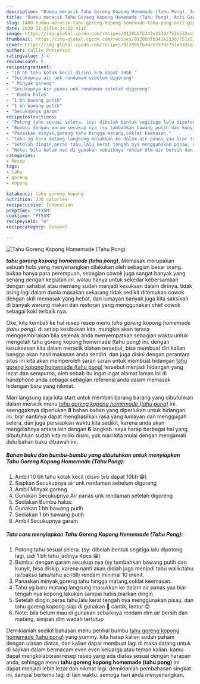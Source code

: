 ```yaml
---
description: "Bumbu meracik Tahu Goreng Kopong Homemade (Tahu Pong), Anti Gagal"
title: "Bumbu meracik Tahu Goreng Kopong Homemade (Tahu Pong), Anti Gagal"
slug: 1480-bumbu-meracik-tahu-goreng-kopong-homemade-tahu-pong-anti-gagal
date: 2020-11-21T14:34:52.411Z
image: https://img-global.cpcdn.com/recipes/0128b5fb342e233d/751x532cq70/tahu-goreng-kopong-homemade-tahu-pong-foto-resep-utama.jpg
thumbnail: https://img-global.cpcdn.com/recipes/0128b5fb342e233d/751x532cq70/tahu-goreng-kopong-homemade-tahu-pong-foto-resep-utama.jpg
cover: https://img-global.cpcdn.com/recipes/0128b5fb342e233d/751x532cq70/tahu-goreng-kopong-homemade-tahu-pong-foto-resep-utama.jpg
author: Callie Patterson
ratingvalue: 3.4
reviewcount: 6
recipeingredient:
- "10 bh tahu kotak kecil disini 5rb dapat 10bh "
- "Secukupnya air unk rendaman sebelum digoreng"
- " Minyak goreng"
- "Secukupnya Air panas unk rendaman setelah digoreng"
- " Bumbu halus"
- "1 bh bawang putih"
- "1 bh bawang putih"
- "Secukupnya garam"
recipeinstructions:
- "Potong tahu sesuai selera. (sy: dibelah bentuk segitiga lalu dipotong lagi, jadi 1 bh tahu jadinya 4pcs 😁)"
- "Bumbui dengan garam secukup nya (sy tambahkan bawang putih dan kunyit, bisa diskip, karena nanti akan diolah juga menjadi tahu walik/tahu isi/bakso tahu/tahu aci/dll) rendam minimal 10 menit."
- "Panaskan minyak,goreng tahu hingga matang,coklat keemasan."
- "Tahu yg baru matang langsung masukkan ke dalam air panas yaa biar tengah nya kopong,lakukan sampai habis,biarkan dingin."
- "Setelah dingin,peras tahu,lalu kerat tengah nya menggunakan pisau, dan tahu goreng kopong siap di gunakan 🤩 cantik, lentur 😍"
- "Note: bila belum mau di gunakan sebaiknya rendam dlm air bersih dan matang, simpan dlm wadah tertutup"
categories:
- Resep
tags:
- tahu
- goreng
- kopong

katakunci: tahu goreng kopong 
nutrition: 230 calories
recipecuisine: Indonesian
preptime: "PT35M"
cooktime: "PT55M"
recipeyield: "4"
recipecategory: Dessert

---
```



![Tahu Goreng Kopong Homemade (Tahu Pong)](https://img-global.cpcdn.com/recipes/0128b5fb342e233d/751x532cq70/tahu-goreng-kopong-homemade-tahu-pong-foto-resep-utama.jpg)

<b><i>tahu goreng kopong homemade (tahu pong)</i></b>, Memasak merupakan sebuah hobi yang menyenangkan dilakukan oleh sebagian besar orang. bukan hanya para perempuan, sebagian cowok juga sangat banyak yang senang dengan kegiatan ini. walau hanya untuk sekedar kebersamaan dengan sahabat atau memang sudah menjadi kesukaan dalam dirinya. tidak asing lagi dalam dunia masakan sekarang tidak sedikit ditemukan cowok dengan skill memasak yang hebat, dan lumayan banyak juga kita saksikan di banyak warung makan dan restoran yang menggunakan chef cowok sebagai koki terbaik nya.



Oke, kita kembali ke hal resep resep menu <i>tahu goreng kopong homemade (tahu pong)</i>. di setiap kesibukan kita, mungkin akan terasa menggembirakan bila sejenak anda menyempatkan sebagian waktu untuk mengolah tahu goreng kopong homemade (tahu pong) ini. dengan kesuksesan kita dalam meracik olahan tersebut, bisa membuat diri kalian bangga akan hasil makanan anda sendiri. dan juga disini dengan perantara situs ini kita akan memperoleh saran saran untuk membuat hidangan <u>tahu goreng kopong homemade (tahu pong)</u> tersebut menjadi hidangan yang lezat dan sempurna, oleh sebab itu ingat ingat alamat laman ini di handphone anda sebagai sebagian referensi anda dalam memasak hidangan baru yang nikmat.


Mari langsung saja kita start untuk membeli barang barang yang dibutuhkan dalam meracik menu <u><i>tahu goreng kopong homemade (tahu pong)</i></u> ini. seenggaknya diperlukan <b>8</b> bahan bahan yang diperlukan untuk hidangan ini. biar nantinya dapat menghasilkan rasa yang lumayan dan menggugah selera. dan juga persiapkan waktu kita sedikit, karena anda akan mengolahnya antara lain dengan <b>6</b> langkah. saya harap berbagai hal yang dibutuhkan sudah kita miliki disini, yuk mari kita mulai dengan mengamati dulu bahan baku dibawah ini.

<!--inarticleads1-->

##### Bahan baku dan bumbu-bumbu yang dibutuhkan untuk menyiapkan Tahu Goreng Kopong Homemade (Tahu Pong):

1. Ambil 10 bh tahu kotak kecil (disini 5rb dapat 10bh 😁)
1. Siapkan Secukupnya air unk rendaman sebelum digoreng
1. Ambil  Minyak goreng
1. Gunakan Secukupnya Air panas unk rendaman setelah digoreng
1. Sediakan  Bumbu halus:
1. Gunakan 1 bh bawang putih
1. Sediakan 1 bh bawang putih
1. Ambil Secukupnya garam




<!--inarticleads2-->

##### Tata cara menyiapkan Tahu Goreng Kopong Homemade (Tahu Pong):

1. Potong tahu sesuai selera. (sy: dibelah bentuk segitiga lalu dipotong lagi, jadi 1 bh tahu jadinya 4pcs 😁)
1. Bumbui dengan garam secukup nya (sy tambahkan bawang putih dan kunyit, bisa diskip, karena nanti akan diolah juga menjadi tahu walik/tahu isi/bakso tahu/tahu aci/dll) rendam minimal 10 menit.
1. Panaskan minyak,goreng tahu hingga matang,coklat keemasan.
1. Tahu yg baru matang langsung masukkan ke dalam air panas yaa biar tengah nya kopong,lakukan sampai habis,biarkan dingin.
1. Setelah dingin,peras tahu,lalu kerat tengah nya menggunakan pisau, dan tahu goreng kopong siap di gunakan 🤩 cantik, lentur 😍
1. Note: bila belum mau di gunakan sebaiknya rendam dlm air bersih dan matang, simpan dlm wadah tertutup




Demikianlah sedikit bahasan menu perihal bumbu <u>tahu goreng kopong homemade (tahu pong)</u> yang yummy. kita harap kalian sudah paham dengan ulasan diatas, dan kalian dapat membuat lagi di masa datang untuk di sajikan dalam bermacam even even keluarga atau teman kalian. kamu dapat mengkolaborasi resep resep yang ada diatas sesuai dengan harapan anda, sehingga menu <b>tahu goreng kopong homemade (tahu pong)</b> ini dapat menjadi lebih lezat dan nikmat lagi. demikianlah pembahasan singkat ini, sampai bertemu lagi di lain waktu. semoga hari anda menyenangkan.
